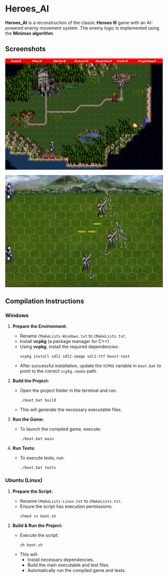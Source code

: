 # Heroes_AI

**Heroes_AI** is a reconstruction of the classic **Heroes III** game with an AI-powered enemy movement system. The enemy logic is implemented using the **Minimax algorithm**.

## Screenshots

![Map View](./img/screen1.png)  

![Battle View](./img/screen2.png)

## Compilation Instructions

### Windows

1. **Prepare the Environment:**
   - Rename `CMakeLists-Windows.txt` to `CMakeLists.txt`.
   - Install **vcpkg** (a package manager for C++).
   - Using **vcpkg**, install the required dependencies:
     ```
     vcpkg install sdl2 sdl2-image sdl2-ttf boost-test
     ```
   - After successful installation, update the `VCPKG` variable in `boot.bat` to point to the correct `vcpkg.cmake` path.

2. **Build the Project:**
   - Open the project folder in the terminal and run:
     ```
     ./boot.bat build
     ```
   - This will generate the necessary executable files.

3. **Run the Game:**
   - To launch the compiled game, execute:
     ```
     ./boot.bat main
     ```

4. **Run Tests:**
   - To execute tests, run:
     ```
     ./boot.bat tests
     ```

### Ubuntu (Linux)

1. **Prepare the Script:**
   - Rename `CMakeLists-Linux.txt` to `CMakeLists.txt`.
   - Ensure the script has execution permissions:
     ```
     chmod +x boot.sh
     ```

2. **Build & Run the Project:**
   - Execute the script:
     ```
     sh boot.sh
     ```
   - This will:
     - Install necessary dependencies.
     - Build the main executable and test files.
     - Automatically run the compiled game and tests.
